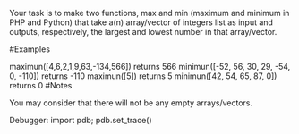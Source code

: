 Your task is to make two functions, max and min (maximum and minimum in PHP and Python) that take a(n) array/vector of integers list as input and outputs, respectively, the largest and lowest number in that array/vector.

#Examples

maximun([4,6,2,1,9,63,-134,566]) returns 566
minimun([-52, 56, 30, 29, -54, 0, -110]) returns -110
maximun([5]) returns 5
minimun([42, 54, 65, 87, 0]) returns 0
#Notes

You may consider that there will not be any empty arrays/vectors.

Debugger:
import pdb; pdb.set_trace()
